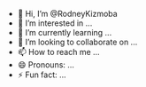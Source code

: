 - 👋 Hi, I’m @RodneyKizmoba
- 👀 I’m interested in ...
- 🌱 I’m currently learning ...
- 💞️ I’m looking to collaborate on ...
- 📫 How to reach me ...
- 😄 Pronouns: ...
- ⚡ Fun fact: ...

<!---
RodneyKizmoba/RodneyKizmoba is a ✨ special ✨ repository because its `README.md` (this file) appears on your GitHub profile.
You can click the Preview link to take a look at your changes.
--->
